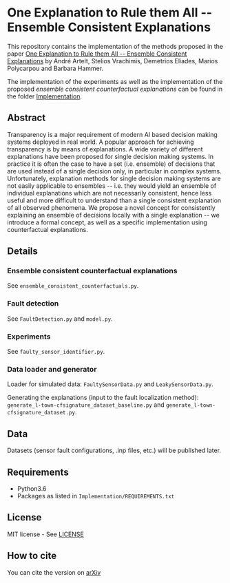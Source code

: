 # One Explanation to Rule them All -- Ensemble Consistent Explanations

This repository contains the implementation of the methods proposed in the paper [One Explanation to Rule them All -- Ensemble Consistent Explanations](paper.pdf) by André Artelt, Stelios Vrachimis, Demetrios Eliades, Marios Polycarpou and Barbara Hammer.

The implementation of the experiments as well as the implementation of the proposed *ensemble consistent counterfactual explanations* can be found in the folder [Implementation](Implementation/).

## Abstract

Transparency is a major requirement of modern AI based decision making systems deployed in real world. A popular approach for achieving transparency is by means of explanations.
A wide variety of different explanations have been proposed for single decision making systems. 
In practice it is often the case to have a set (i.e. ensemble) of decisions that are used instead of a single decision only, in particular in complex systems. Unfortunately, explanation methods for single decision making systems are not easily applicable to ensembles -- i.e. they would yield an ensemble of individual explanations which are not necessarily consistent, hence less useful and more difficult to understand than a single consistent explanation of all observed phenomena.
We propose a novel concept for consistently explaining an ensemble of decisions locally with a single explanation -- we introduce a formal concept, as well as a specific implementation using counterfactual explanations.

## Details

### Ensemble consistent counterfactual explanations

See `ensemble_consistent_counterfactuals.py`.

### Fault detection

See `FaultDetection.py` and `model.py`.

### Experiments

See `faulty_sensor_identifier.py`.

### Data loader and generator

Loader for simulated data: `FaultySensorData.py` and `LeakySensorData.py`.

Generating the explanations (input to the fault localization method): `generate_l-town-cfsignature_dataset_baseline.py` and `generate_l-town-cfsignature_dataset.py`.

## Data

Datasets (sensor fault configurations, .inp files, etc.) will be published later.

## Requirements

- Python3.6
- Packages as listed in `Implementation/REQUIREMENTS.txt`

## License

MIT license - See [LICENSE](LICENSE)

## How to cite

You can cite the version on [arXiv](TODO)